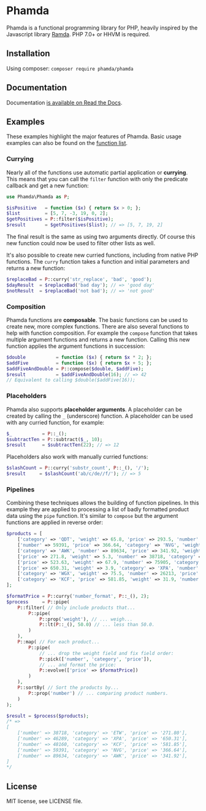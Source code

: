 # Phamda

Phamda is a functional programming library for PHP, heavily inspired by the Javascript library
[Ramda](http://ramdajs.com/). PHP 7.0+ or HHVM is required.


## Installation

Using composer: `composer require phamda/phamda`


## Documentation

Documentation [is available on Read the Docs](https://phamda.readthedocs.io).


## Examples

These examples highlight the major features of Phamda. Basic usage examples can also be found on the
[function list](https://phamda.readthedocs.io/en/latest/functions.html).


### Currying

Nearly all of the functions use automatic partial application or **currying**. This means that you can call the
`filter` function with only the predicate callback and get a new function:

```php
use Phamda\Phamda as P;

$isPositive   = function ($x) { return $x > 0; };
$list         = [5, 7, -3, 19, 0, 2];
$getPositives = P::filter($isPositive);
$result       = $getPositives($list); // => [5, 7, 19, 2]
```

The final result is the same as using two arguments directly. Of course this new function could now be used to filter
other lists as well.

It's also possible to create new curried functions, including from native PHP functions. The `curry` function
takes a function and initial parameters and returns a new function:

```php
$replaceBad = P::curry('str_replace', 'bad', 'good');
$dayResult  = $replaceBad('bad day'); // => 'good day'
$notResult  = $replaceBad('not bad'); // => 'not good'
```


### Composition

Phamda functions are **composable**. The basic functions can be used to create new, more complex functions. There are
also several functions to help with function composition. For example the `compose` function that takes multiple
argument functions and returns a new function. Calling this new function applies the argument functions in succession:

```php
$double           = function ($x) { return $x * 2; };
$addFive          = function ($x) { return $x + 5; };
$addFiveAndDouble = P::compose($double, $addFive);
$result           = $addFiveAndDouble(16); // => 42
// Equivalent to calling $double($addFive(16));
```


### Placeholders

Phamda also supports **placeholder arguments**. A placeholder can be created by calling the `_` (underscore) function.
A placeholder can be used with any curried function, for example:

```php
$_           = P::_();
$subtractTen = P::subtract($_, 10);
$result      = $subtractTen(22); // => 12
```

Placeholders also work with manually curried functions:

```php
$slashCount = P::curry('substr_count', P::_(), '/');
$result     = $slashCount('ab/c/de//f/'); // => 5
```


### Pipelines

Combining these techniques allows the building of function pipelines. In this example they are applied to processing a
list of badly formatted product data using the `pipe` function. It's similar to `compose` but the argument
functions are applied in reverse order:

```php
$products = [
    ['category' => 'QDT', 'weight' => 65.8, 'price' => 293.5, 'number' => 15708],
    ['number' => 59391, 'price' => 366.64, 'category' => 'NVG', 'weight' => 15.5],
    ['category' => 'AWK', 'number' => 89634, 'price' => 341.92, 'weight' => 35],
    ['price' => 271.8, 'weight' => 5.3, 'number' => 38718, 'category' => 'ETW'],
    ['price' => 523.63, 'weight' => 67.9, 'number' => 75905, 'category' => 'YVM'],
    ['price' => 650.31, 'weight' => 3.9, 'category' => 'XPA', 'number' => 46289],
    ['category' => 'WGX', 'weight' => 75.5, 'number' => 26213, 'price' => 471.44],
    ['category' => 'KCF', 'price' => 581.85, 'weight' => 31.9, 'number' => 48160],
];

$formatPrice = P::curry('number_format', P::_(), 2);
$process     = P::pipe(
    P::filter( // Only include products that...
        P::pipe(
            P::prop('weight'), // ... weigh...
            P::lt(P::_(), 50.0) // ... less than 50.0.
        )
    ),
    P::map( // For each product...
        P::pipe(
            // ... drop the weight field and fix field order:
            P::pick(['number', 'category', 'price']),
            // ... and format the price:
            P::evolve(['price' => $formatPrice])
        )
    ),
    P::sortBy( // Sort the products by...
        P::prop('number') // ... comparing product numbers.
    )
);

$result = $process($products);
/* =>
[
    ['number' => 38718, 'category' => 'ETW', 'price' => '271.80'],
    ['number' => 46289, 'category' => 'XPA', 'price' => '650.31'],
    ['number' => 48160, 'category' => 'KCF', 'price' => '581.85'],
    ['number' => 59391, 'category' => 'NVG', 'price' => '366.64'],
    ['number' => 89634, 'category' => 'AWK', 'price' => '341.92'],
]
*/
```


## License

MIT license, see LICENSE file.
